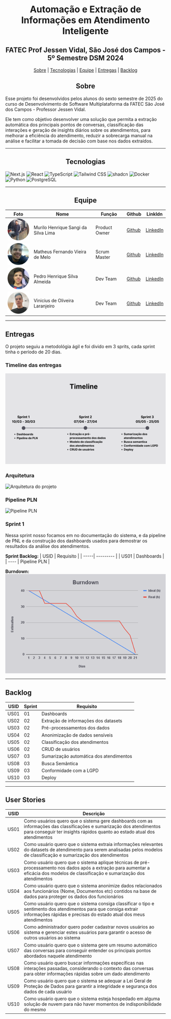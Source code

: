 <div align="center">

# Automação e Extração de Informações em Atendimento Inteligente

## FATEC Prof Jessen Vidal, São José dos Campos - 5º Semestre DSM 2024

[Sobre](#sobre) | [Tecnologias](#tecnologias) | [Equipe](#equipe) | [Entregas](#entregas) | [Backlog](#backlog)

## Sobre

</div>

Esse projeto foi desenvolvidos pelos alunos do sexto semestre de 2025 do curso de Desenvolvimento de Software Multiplataforma da FATEC São José dos Campos - Professor Jessen Vidal.

Ele tem como objetivo desenvolver uma solução que permita a extração automática dos principais pontos de conversas, classificação das interações e geração de insights diários sobre os atendimentos, para melhorar a eficiência do atendimento, reduzir a sobrecarga manual na análise e facilitar a tomada de decisão com base nos dados extraídos.

---

<div align = "center">

## Tecnologias

</div>

![Next.js](https://img.shields.io/badge/Next.js-000000?style=for-the-badge&logo=next.js&logoColor=white)
![React](https://img.shields.io/badge/React-61DAFB?style=for-the-badge&logo=react&logoColor=white)
![TypeScript](https://img.shields.io/badge/TypeScript-3178C6?style=for-the-badge&logo=typescript&logoColor=white)
![Tailwind CSS](https://img.shields.io/badge/Tailwind_CSS-38B2AC?style=for-the-badge&logo=tailwind-css&logoColor=white)
![shadcn](https://img.shields.io/badge/shadcn-000000?style=for-the-badge&logo=shadcn&logoColor=white)
![Docker](https://img.shields.io/badge/Docker%20-%20%232496ED?style=for-the-badge&logo=docker&logoColor=white)
![Python](https://img.shields.io/badge/Python%20-%20%233776AB?style=for-the-badge&logo=python&logoColor=white)
![PostgreSQL](https://img.shields.io/badge/PostgreSQL%20-%20%234169E1?style=for-the-badge&logo=postgresql&logoColor=white)

---

<div align = "center">

## Equipe

</div>


| Foto | Nome | Função | Github | LinkIdn |
| ---- | ---- | ------ | ------ | ------- |
| ![Foto](docs\images\fotoMurilo.png) | Murilo Henrique Sangi da Silva Lima | Product Owner | [Github](https://github.com/MuriloLima03) | [LinkedIn](https://www.linkedin.com/in/murilo-sangi-944964313/) |
| ![Foto](docs\images\fotoMatheus.png) | Matheus Fernando Vieira de Melo | Scrum Master | [Github](https://github.com/Matheusfvm) | [LinkedIn](https://www.linkedin.com/in/matheusfvmelo/) |
| ![Foto](docs\images\fotoPedro.png) | Pedro Henrique Silva Almeida | Dev Team | [Github](https://github.com/PedroHSdeAlmeida) | [LinkedIn](https://www.linkedin.com/in/pedroalmeidadev/) |
| ![Foto](docs\images\fotoVinicius.png) | Vinicius de Oliveira Laranjeiro| Dev Team | [Github](https://github.com/vdlaranjeiro) | [LinkedIn](https://www.linkedin.com/in/vinicius-laranjeiro-296b371bb/) |

---

## Entregas

O projeto seguiu a metodológia ágil e foi divido em 3 sprits, cada sprint tinha o período de 20 dias.

### Timeline das entregas

![Timeline das entregas](/docs/images/Timeline.png)

### Arquitetura

![Arquitetura do projeto](url-da-imagem-arquitetura)

### Pipeline PLN

![Pipeline PLN](url-da-imagem-pipeline)

### Sprint 1

Nessa sprint nosso focamos em no documentação do sistema, e da pipeline de PNL e da construção dos dashboards usados para demostrar os resultados da análise dos atendimentos.

**Sprint Backlog:**
| USID | Requisito |
| -----| --------- |
| US01 | Dashboards |
| ---- | Pipeline PLN |

**Burndown:**
![Burndown Sprint 1](./docs/sprint1/Burndown.png)

--------


## Backlog

| USID | Sprint | Requisito |
| -----| ------ | --------- |
| US01 | 01 | Dashboards |
| US02 | 02 | Extração de informações dos datasets |
| US03 | 02 | Pré-processamentos dos dados |
| US04 | 02 | Anonimização de dados sensíveis |
| US05 | 02 | Classificação dos atendimentos |
| US06 | 02 | CRUD de usuários |
| US07 | 03 | Sumarização automática dos atendimentos |
| US08 | 03 | Busca Semântica |
| US09 | 03 | Conformidade com a LGPD |
| US10 | 03 | Deploy |
---

## User Stories

| USID | Descrição |
| ---- | --------- |
| US01 | Como usuários quero que o sistema gere dashboards com as informações das classificações e sumarização dos atendimentos para conseguir ter insights rápidos quanto ao estado atual dos atendimentos |
| US02 | Como usuário quero que o sistema extraia informações relevantes do datasets de atendimento para serem analisadas pelos modelos de classificação e sumarização dos atendimentos |
| US03 | Como usuário quero que o sistema aplique técnicas de pré-processamento nos dados após a extração para aumentar a eficácia dos modelos de classificação e sumarização dos atendimentos  |
| US04 | Como usuário quero que o sistema anonimize dados relacionados aos funcionários (Nome, Documentos etc) contidos na base de dados para proteger os dados dos funcionários |
| US05 | Como usuário quero que o sistema consiga classificar o tipo e sentimento dos atendimentos para que consiga extrair informações rápidas e precisas do estado atual dos meus atendimentos |
| US06 | Como administrador quero poder cadastrar novos usuários ao sistema e gerenciar estes usuários para garantir o acesso de outros usuários ao sistema |
| US07 | Como usuário quero que o sistema gere um resumo automático das conversas para conseguir entender os principais pontos abordados naquele atendimento |
| US08 | Como usuário quero buscar informações específicas nas interações passadas, considerando o contexto das conversas para obter informações rápidas sobre um dado atendimento |
| US09 | Como usuário quero que o sistema se adequar a Lei Geral de Proteção de Dados para garantir a integridade e segurança dos dados de cada usuário |
| US10 | Como usuário quero que o sistema esteja hospedado em alguma solução de nuvem para não haver momentos de indisponibilidade do mesmo |